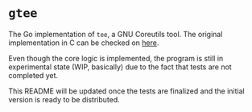 # `gtee`

The Go implementation of `tee`, a GNU Coreutils tool. The original implementation in C can be checked on [here](https://github.com/coreutils/coreutils/blob/master/src/tee.c).

Even though the core logic is implemented, the program is still in experimental state (WIP, basically) due to the fact that tests are not completed yet.

This README will be updated once the tests are finalized and the initial version is ready to be distributed.
